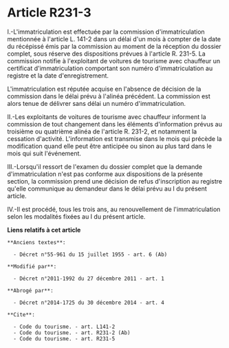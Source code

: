 # Article R231-3

I.-L'immatriculation est effectuée par la commission d'immatriculation mentionnée à l'article L. 141-2 dans un délai d'un
mois à compter de la date du récépissé émis par la commission au moment de la réception du dossier complet, sous réserve des
dispositions prévues à l'article R. 231-5. La commission notifie à l'exploitant de voitures de tourisme avec chauffeur un
certificat d'immatriculation comportant son numéro d'immatriculation au registre et la date d'enregistrement. 

L'immatriculation est réputée acquise en l'absence de décision de la commission dans le délai prévu à l'alinéa précédent. La
commission est alors tenue de délivrer sans délai un numéro d'immatriculation. 

II.-Les exploitants de voitures de tourisme avec chauffeur informent la commission de tout changement dans les éléments
d'information prévus au troisième ou quatrième alinéa de l'article R. 231-2, et notamment la cessation d'activité.
L'information est transmise dans le mois qui précède la modification quand elle peut être anticipée ou sinon au plus tard
dans le mois qui suit l'événement. 

III.-Lorsqu'il ressort de l'examen du dossier complet que la demande d'immatriculation n'est pas conforme aux dispositions de
la présente section, la commission prend une décision de refus d'inscription au registre qu'elle communique au demandeur dans
le délai prévu au I du présent article. 

IV.-Il est procédé, tous les trois ans, au renouvellement de l'immatriculation selon les modalités fixées au I du présent
article.

**Liens relatifs à cet article**

	**Anciens textes**:

	  - Décret n°55-961 du 15 juillet 1955 - art. 6 (Ab)

	**Modifié par**:

	  - Décret n°2011-1992 du 27 décembre 2011 - art. 1

	**Abrogé par**:

	  - Décret n°2014-1725 du 30 décembre 2014 - art. 4

	**Cite**:

	  - Code du tourisme. - art. L141-2
	  - Code du tourisme. - art. R231-2 (Ab)
	  - Code du tourisme. - art. R231-5

